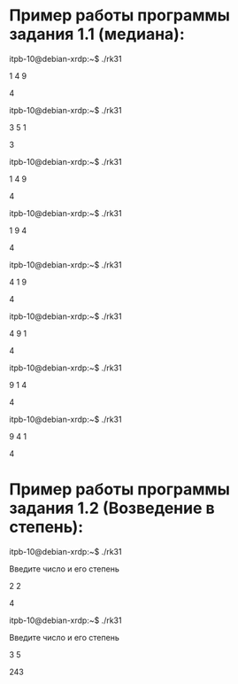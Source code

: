 # Пример работы программы задания 1.1 (медиана):

itpb-10@debian-xrdp:~$ ./rk31 

1 4 9

4

itpb-10@debian-xrdp:~$ ./rk31 

3 5 1

3

itpb-10@debian-xrdp:~$ ./rk31 

1 4 9

4

itpb-10@debian-xrdp:~$ ./rk31 

1 9 4

4

itpb-10@debian-xrdp:~$ ./rk31 

4 1 9

4

itpb-10@debian-xrdp:~$ ./rk31 

4 9 1

4

itpb-10@debian-xrdp:~$ ./rk31 

9 1 4

4

itpb-10@debian-xrdp:~$ ./rk31 

9 4 1

4

# Пример работы программы задания 1.2 (Возведение в степень):

itpb-10@debian-xrdp:~$ ./rk31 

Введите число и его степень

2 2

4

itpb-10@debian-xrdp:~$ ./rk31 

Введите число и его степень

3 5

243
